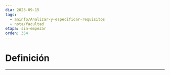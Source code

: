 ```yaml
---
dia: 2023-09-15
tags:
  - aninfo/Analizar-y-especificar-requisitos
  - nota/facultad
etapa: sin-empezar
orden: 354
---
```

# Definición
---
